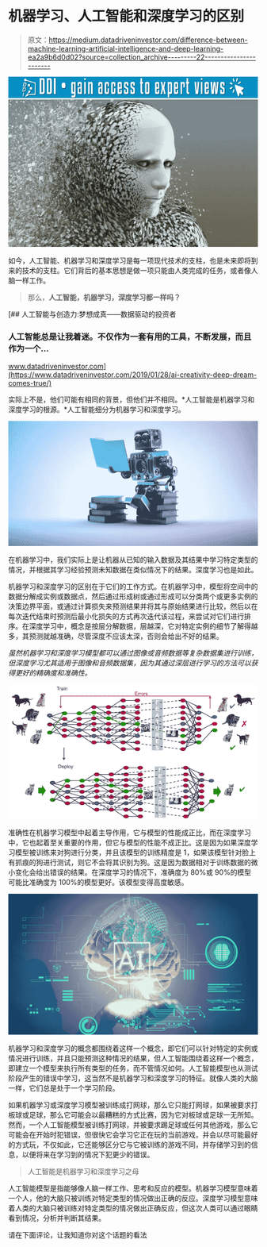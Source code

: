 # 机器学习、人工智能和深度学习的区别

> 原文：<https://medium.datadriveninvestor.com/difference-between-machine-learning-artificial-intelligence-and-deep-learning-ea2a9b6d0d02?source=collection_archive---------22----------------------->

[![](img/8c9665ce64790b4b02547c93d08b77d6.png)](http://www.track.datadriveninvestor.com/1B9E)![](img/5830a2bea473069b74864e0572500baf.png)

如今，人工智能、机器学习和深度学习是每一项现代技术的支柱，也是未来即将到来的技术的支柱。它们背后的基本思想是做一项只能由人类完成的任务，或者像人脑一样工作。

> 那么，**人工智能，机器学习，深度学习都一样吗？**

[](https://www.datadriveninvestor.com/2019/01/28/ai-creativity-deep-dream-comes-true/) [## 人工智能与创造力:梦想成真——数据驱动的投资者

### 人工智能总是让我着迷。不仅作为一套有用的工具，不断发展，而且作为一个…

www.datadriveninvestor.com](https://www.datadriveninvestor.com/2019/01/28/ai-creativity-deep-dream-comes-true/) 

实际上不是，他们可能有相同的背景，但他们并不相同。*人工智能是机器学习和深度学习的根源。*人工智能细分为机器学习和深度学习。

![](img/44ceb577e37e70a3d97562d154ffdada.png)

在机器学习中，我们实际上是让机器从已知的输入数据及其结果中学习特定类型的情况，并根据其学习经验预测未知数据在类似情况下的结果。深度学习也是如此。

机器学习和深度学习的区别在于它们的工作方式。在机器学习中，模型将空间中的数据分解成实例或数据点，然后通过形成树或通过形成可以分类两个或更多实例的决策边界平面，或通过计算损失来预测结果并将其与原始结果进行比较，然后以在每次迭代结束时预测后最小化损失的方式再次迭代该过程，来尝试对它们进行排序。在深度学习中，概念是按层分解数据，层越深，它对特定实例的细节了解得越多，其预测就越准确，尽管深度不应该太深，否则会给出不好的结果。

*虽然机器学习和深度学习模型都可以通过图像或音频数据等复杂数据集进行训练，但深度学习尤其适用于图像和音频数据集，因为其通过深层进行学习的方法可以获得更好的精确度和准确性。*

![](img/4e9b2352d0fb28ec30706fbc60cabda0.png)

准确性在机器学习模型中起着主导作用，它与模型的性能成正比，而在深度学习中，它也起着至关重要的作用，但它与模型的性能不成正比。这是因为如果深度学习模型被训练来对狗进行分类，并且该模型的训练精度是 1，如果该模型针对脸上有抓痕的狗进行测试，则它不会将其识别为狗。这是因为数据相对于训练数据的微小变化会给出错误的结果。在深度学习的情况下，准确度为 80%或 90%的模型可能比准确度为 100%的模型更好。该模型变得高度敏感。

![](img/f9ff3e3d1651e06a905321cd55d0f11f.png)

机器学习和深度学习的概念都围绕着这样一个概念，即它们可以针对特定的实例或情况进行训练，并且只能预测这种情况的结果，但人工智能围绕着这样一个概念，即建立一个模型来执行所有类型的任务，而不管情况如何。人工智能模型也从测试阶段产生的错误中学习，这当然不是机器学习和深度学习的特征。就像人类的大脑一样，它们总是处于一个学习阶段。

如果机器学习或深度学习模型被训练成打网球，那么它只能打网球，如果被要求打板球或足球，那么它可能会以最糟糕的方式比赛，因为它对板球或足球一无所知。然而，一个人工智能模型被训练打网球，并被要求踢足球或任何其他游戏，那么它可能会在开始时犯错误，但很快它会学习它正在玩的当前游戏，并会以尽可能最好的方式玩，不仅如此，它还能够区分它与它被训练的游戏不同，并存储学习到的信息，以便将来在学习到的情况下犯更少的错误。

> 人工智能是机器学习和深度学习之母

人工智能模型是指能够像人脑一样工作、思考和反应的模型。机器学习模型意味着一个人，他的大脑只被训练对特定类型的情况做出正确的反应。深度学习模型意味着人类的大脑只被训练对特定类型的情况做出正确反应，但这次人类可以通过眼睛看到情况，分析并判断其结果。

请在下面评论，让我知道你对这个话题的看法